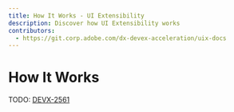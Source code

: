 ```yaml
---
title: How It Works - UI Extensibility
description: Discover how UI Extensibility works
contributors:
  - https://git.corp.adobe.com/dx-devex-acceleration/uix-docs
---
```

# How It Works

TODO: [DEVX-2561](https://jira.corp.adobe.com/browse/DEVX-2561)
